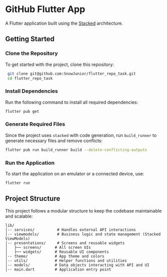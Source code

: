 # GitHub Flutter App

A Flutter application built using the [Stacked](https://pub.dev/packages/stacked) architecture.

## Getting Started

### Clone the Repository
To get started with the project, clone this repository:
```sh
 git clone git@github.com:SnowJunior/flutter_repo_task.git
 cd flutter_repo_task
```

### Install Dependencies
Run the following command to install all required dependencies:
```sh
flutter pub get
```

### Generate Required Files
Since the project uses `stacked` with code generation, run `build_runner` to generate necessary files and remove conflicts:
```sh
flutter pub run build_runner build --delete-conflicting-outputs
```

### Run the Application
To start the application on an emulator or a connected device, use:
```sh
flutter run
```

## Project Structure
This project follows a modular structure to keep the codebase maintainable and scalable:

```
lib/
│-- services/          # Handles external API interactions
│-- viewmodels/        # Business logic and state management (Stacked ViewModels)
│-- presentations/     # Screens and reusable widgets
│   ├── screens/      # All screen UIs
│   ├── widgets/      # Reusable UI components
│-- theme/            # App theme and colors
│-- utils/            # Helper functions and utilities
│-- models/           # Data objects interacting with API and UI
│-- main.dart         # Application entry point
```

